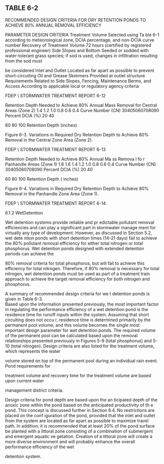 ## TABLE  6-2 
 
RECOMMENDED  DESIGN  CRITERIA  FOR 
DRY  RETENTION  PONDS  TO  ACHIEVE  80% 
ANNUAL  REMOVAL  EFFICIENCY 
 
PARAMETER 
DESIGN  CRITERIA 
Treatment Volume Selected using Ta
ble 6-1 according to meteorological 
zone, DCIA percentage, and non-DCIA curve number 
Recovery of Treatment Volume 72 hours (certified by registered professional engineer) 
Side Slopes and Bottom Seeded or sodded with water-tolerant grass species; if  sod 
is used, changes in infiltration resulting from the sod must 

be considered 
Inlet and Outlet Located as far apart as
 possible to prevent short-circuiting 
Oil and Grease Skimmers Provided at outlet structure 
Requirements Related to Side Slopes, Fencing, 
Maintenance Berms, and Access 
According to applicable local 
or regulatory agency criteria 
 

FDEP \ STORMWATER  TREATMENT  REPORT 
6-12 
 

 
Retention Depth Needed to Achieve
80% Annual Mass Removal for Central Areas (Zone 2)
1.4
1.2
1.0
0.8
0.6
0.4
Curve Number (CN)
30405060708090
Percent DCIA (%)
20
40

60
80
100
Retention Depth (inches)
 
 
 
 

 Figure 6-3. Variations in Required Dry 
Retention Depth to Achieve 80% Removal 
   in the Central Zone Area (Zone 2). 

 

FDEP \ STORMWATER  TREATMENT  REPORT 
6-13 
 

 
Retention Depth Needed to Achieve
80% Annual Ma ss Remova l fo
r Panhandle Areas (Zone 1)
1.8
1.6
1.4
1.2
1.0
0.8
0.6
0.4
Curve Number (CN)
30405060708090
Percent DCIA (%)
20
40

60
80
100
Retention Depth ( inches)
 
 
 
 Figure 6-4. Variations in Required Dry 
Retention Depth to Achieve 80% Removal 
   in the Panhandle Zone Area (Zone 1). 

 

FDEP \ STORMWATER  TREATMENT  REPORT 
6-14 
 

 
6.1.2 WetDetention
   
 
 Wet detention systems provide reliable and pr
edictable pollutant removal efficiencies and 
can play a significant part in stormwater manage
ment for virtually any type of development. 
However, as discussed in Section 5.2, wet dete
ntion ponds with short detention times (14-21 
days) fail to achieve the 80% pollutant removal 
efficiency for either total nitrogen or total 
phosphorus.  Wet detention ponds designed with extended detention periods can achieve the 

80% removal criteria for total phosphorus, but will 
fail to achieve this efficiency for total 
nitrogen. Therefore, if 80% removal is necessary
 for total nitrogen, wet detention ponds must be 
used as part of a treatment train approach to
 achieve the target removal efficiency for both 
nitrogen and phosphorus.   
 

A summary of recommended design criteria for we
t detention ponds is given in Table 6-3.  
Based upon the information presented previously, 
the most important factor in regulating the 
performance efficiency of a wet detention pond is
 the residence time for runoff inputs within the 
system.  Assuming that short circuiting does not occu
r, residence time is determined primarily by the 
permanent pool volume, and this volume becomes 
the single most important design parameter for 
wet detention ponds.  The required volume of the 
permanent pool can be calculated based upon the 
removal relationships presented previously in
 Figures 5-9 (total phosphorus) and 5-10 (total 
nitrogen).  Design criteria are also listed for the treatment volume, which represents the water 

volume stored on top of the permanent pool during an individual rain event.  Pond requirements for 

treatment volume and recovery time for the treatment volume are based upon current water 

management district criteria. 
 

Design criteria for pond depth are based upon the an
ticipated depth of the anoxic zone within 
the pond based on the anticipated productivity of th
e pond.  This concept is discussed further in 
Section 6.4.  No restrictions are placed on the conf
iguration of the pond, provided that the inlet and 
outlet from the system are located as far apart as 
possible to maximize travel path.  In addition, it is 
recommended that at least 20% of the pond surface be
 planted with a littoral zone consisting of a 
combination of submergent and emergent aquatic ve
getation.  Creation of a littoral zone will create a 
more diverse environment and will probably enhance the overall performance efficiency of the wet 

detention system.
